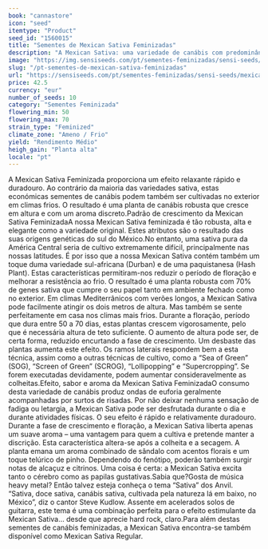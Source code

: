 ```yaml
---
book: "cannastore"
icon: "seed"
itemtype: "Product"
seed_id: "1560015"
title: "Sementes de Mexican Sativa Feminizadas"
description: "A Mexican Sativa: uma variedade de canábis com predominância sativa de baixo custo, resiliente e desenvolve-se bem mesmo em climas frios. Encomende já!"
image: "https://img.sensiseeds.com/pt/sementes-feminizadas/sensi-seeds/mexican-sativa-feminizada-image.png"
slug: "/pt-sementes-de-mexican-sativa-feminizadas"
url: "https://sensiseeds.com/pt/sementes-feminizadas/sensi-seeds/mexican-sativa-feminizada?a_aid=cannastore"
price: 42.5
currency: "eur"
number_of_seeds: 10
category: "Sementes Feminizada"
flowering_min: 50
flowering_max: 70
strain_type: "Feminized"
climate_zone: "Ameno / Frio"
yield: "Rendimento Médio"
heigh_gain: "Planta alta"
locale: "pt"
---
```

A Mexican Sativa Feminizada proporciona um efeito relaxante rápido e duradouro. Ao contrário da maioria das variedades sativa, estas económicas sementes de canábis podem também ser cultivadas no exterior em climas frios. O resultado é uma planta de canábis robusta que cresce em altura e com um aroma discreto.Padrão de crescimento da Mexican Sativa FeminizadaA nossa Mexican Sativa feminizada é tão robusta, alta e elegante como a variedade original. Estes atributos são o resultado das suas origens genéticas do sul do México.No entanto, uma sativa pura da América Central seria de cultivo extremamente difícil, principalmente nas nossas latitudes. É por isso que a nossa Mexican Sativa contém também um toque duma variedade sul-africana (Durban) e de uma paquistanesa (Hash Plant). Estas características permitiram-nos reduzir o período de floração e melhorar a resistência ao frio. O resultado é uma planta robusta com 70% de genes sativa que cumpre o seu papel tanto em ambiente fechado como no exterior. Em climas Mediterrânicos com verões longos, a Mexican Sativa pode facilmente atingir os dois metros de altura. Mas também se sente perfeitamente em casa nos climas mais frios. Durante a floração, período que dura entre 50 a 70 dias, estas plantas crescem vigorosamente, pelo que é necessária altura de teto suficiente. O aumento de altura pode ser, de certa forma, reduzido encurtando a fase de crescimento. Um desbaste das plantas aumenta este efeito. Os ramos laterais respondem bem a esta técnica, assim como a outras técnicas de cultivo, como a “Sea of Green” (SOG), “Screen of Green” (SCROG), “Lollipopping” e “Supercropping”. Se forem executadas devidamente, podem aumentar consideravelmente as colheitas.Efeito, sabor e aroma da Mexican Sativa FeminizadaO consumo desta variedade de canábis produz ondas de euforia geralmente acompanhadas por surtos de risadas. Por não deixar nenhuma sensação de fadiga ou letargia, a Mexican Sativa pode ser desfrutada durante o dia e durante atividades físicas. O seu efeito é rápido e relativamente duradouro. Durante a fase de crescimento e floração, a Mexican Sativa liberta apenas um suave aroma – uma vantagem para quem a cultiva e pretende manter a discrição. Esta característica altera-se após a colheita e a secagem. A planta emana um aroma combinado de sândalo com acentos florais e um toque telúrico de pinho. Dependendo do fenótipo, poderão também surgir notas de alcaçuz e citrinos. Uma coisa é certa: a Mexican Sativa excita tanto o cérebro como as papilas gustativas.Sabia que?Gosta de música heavy metal? Então talvez esteja conheça o tema “Sativa” dos Anvil. “Sativa, doce sativa, canábis sativa, cultivada pela natureza lá em baixo, no México”, diz o cantor Steve Kudlow. Assente em acelerados solos de guitarra, este tema é uma combinação perfeita para o efeito estimulante da Mexican Sativa… desde que aprecie hard rock, claro.Para além destas sementes de canábis feminizadas, a Mexican Sativa encontra-se também disponível como Mexican Sativa Regular.
